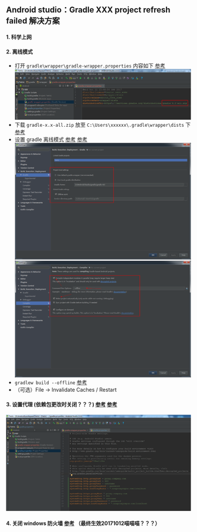 ## Android studio：Gradle XXX project refresh failed 解决方案

#### 1. 科学上网

#### 2. 离线模式
- 打开 `gradle\wrapper\gradle-wrapper.properties` 内容如下 [参考](http://www.voidcn.com/article/p-pjifelqt-yb.html)
![](https://github.com/gavinxxxxxx/node/raw/master/art/gradle-offline-config-00.png)
- 下载 `gradle-x.x-all.zip` 放至 `C:\Users\xxxxxx\.gradle\wrapper\dists` 下 [参考](https://services.gradle.org/distributions/)
- 设置 gradle 离线模式 [参考](http://www.jianshu.com/p/0e40994b24aa) [参考](http://www.jianshu.com/p/2a58fd896214)
![](https://github.com/gavinxxxxxx/node/raw/master/art/gradle-offline-config-01.png)
![](https://github.com/gavinxxxxxx/node/raw/master/art/gradle-offline-config-02.png)
- `gradlew build --offline` [参考](https://stackoverflow.com/questions/43088767/how-to-prevent-gradlew-from-download-anything)
- （可选）File -> Invalidate Caches / Restart

#### 3. 设置代理 (依赖包更改时关闭？？？) [参考](https://developer.android.google.cn/studio/intro/studio-config.html?hl=zh-cn#proxy) [参考](https://docs.gradle.org/current/userguide/build_environment.html#N10A53)
![](https://github.com/gavinxxxxxx/node/raw/master/art/gradle-proxy-00.png)

#### 4. 关闭 windows 防火墙 [参考](http://blog.csdn.net/zahngjialiang/article/details/61208256) （最终生效20171012喵喵喵？？？）
